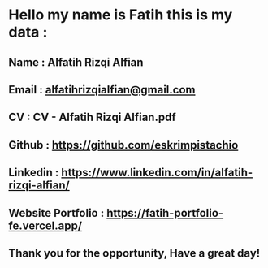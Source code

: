 # Hello my name is Fatih this is my data :

## Name			: Alfatih Rizqi Alfian
## Email    : alfatihrizqialfian@gmail.com
## CV				: CV - Alfatih Rizqi Alfian.pdf
## Github			: https://github.com/eskrimpistachio	
## Linkedin			: https://www.linkedin.com/in/alfatih-rizqi-alfian/	
## Website Portfolio		: https://fatih-portfolio-fe.vercel.app/ 

## Thank you for the opportunity, Have a great day!

